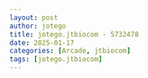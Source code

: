 ```yaml
---
layout: post
author: jotego
title: jotego.jtbiocom - 5732478
date: 2025-01-17
categories: [Arcade, jtbiocom]
tags: [jotego.jtbiocom]
---
```


